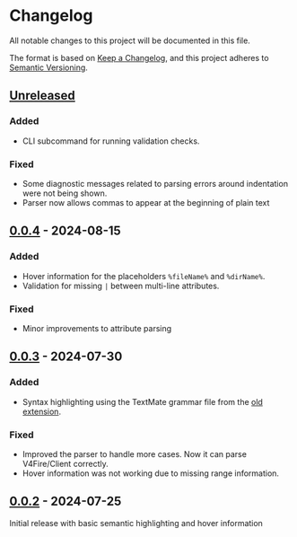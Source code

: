 # Changelog

All notable changes to this project will be documented in this file.

The format is based on [Keep a Changelog](https://keepachangelog.com/en/1.1.0/),
and this project adheres to [Semantic Versioning](https://semver.org/spec/v2.0.0.html).

## [Unreleased]

### Added

- CLI subcommand for running validation checks.

### Fixed

- Some diagnostic messages related to parsing errors around indentation were not being shown.
- Parser now allows commas to appear at the beginning of plain text

## [0.0.4] - 2024-08-15

### Added

- Hover information for the placeholders `%fileName%` and `%dirName%`.
- Validation for missing ` | ` between multi-line attributes.

### Fixed

- Minor improvements to attribute parsing

## [0.0.3] - 2024-07-30

### Added

- Syntax highlighting using the TextMate grammar file from the [old extension](https://github.com/baranovxyz/vscode-snakeskin-lang).

### Fixed

- Improved the parser to handle more cases. Now it can parse V4Fire/Client correctly.
- Hover information was not working due to missing range information.

## [0.0.2] - 2024-07-25

Initial release with basic semantic highlighting and hover information

[Unreleased]: https://github.com/SnakeskinTpl/vscode-snakeskin/compare/v0.0.4...HEAD
[0.0.4]: https://github.com/SnakeskinTpl/vscode-snakeskin/compare/v0.0.3...v0.0.4
[0.0.3]: https://github.com/SnakeskinTpl/vscode-snakeskin/compare/v0.0.2...v0.0.3
[0.0.2]: https://github.com/SnakeskinTpl/vscode-snakeskin/releases/tag/v0.0.2
